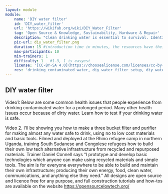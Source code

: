 ```yaml
---
layout: module
module:
    name: 'DIY water filter'
    id: 'DIY_water_filter'
    url: 'https://wikifab.org/wiki/DIY_Water_Filter' 
    tag: 'Open Source & Knowledge, Sustainability, Hardware & Repair'
    description: "Clean drinking water is essential to survival. Identify the dangers of drinking polluted water, and learn how to make a low-cost DIY water filter using recycled / upcycled materials. You will create a valuable resource with life-long benefits to your community!"
    pic-url: diy_water_filter.png
    duration: 15 #introduction time in minutes, the resources have their own time blocks
    max-participants: 10
    min-trainers: 1
    difficulty: 1   #1-3, 1 is easyest
    license: '[CC-BY-SA 4.0](https://choosealicense.com/licenses/cc-by-sa-4.0/)'
    res: 'drinking_contaminated_water, diy_water_filter_setup, diy_water_filter_tools&materials'
---  
```


## DIY water filter

Video1: Below are some common health issues that people experience from drinking contaminated water for a prolonged period. Many other health issues occur because of dirty water. Learn how to test if your drinking water is safe.

Video 2. I'll be showing you how to make a three bucket filter and purifier for making almost any water safe to drink, using no to low cost materials and basic tools.
Filmed and deployed at the Rhino refugee camp in northern Uganda, training South Sudanese and Congolese refugees how to build their own low tech alternative infrastructure from recycled and repurposed materials.
Trainer Daniel Connell says “I prototype and develop basic technologies which anyone can make using recycled materials and simple tools. The aim is for everyone everywhere to be able to build and maintain their own infrastructure; producing their own energy, food, clean water, communications, and anything else they need.”
All designs are open source and licence free for any purpose, and full construction tutorials and how-tos are available on the website https://opensourcelowtech.org/ 
